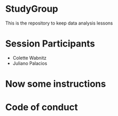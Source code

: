 # StudyGroup
This is the repository to keep data analysis lessons

# Session Participants

- Colette Wabnitz
- Juliano Palacios


# Now some instructions

# Code of conduct



